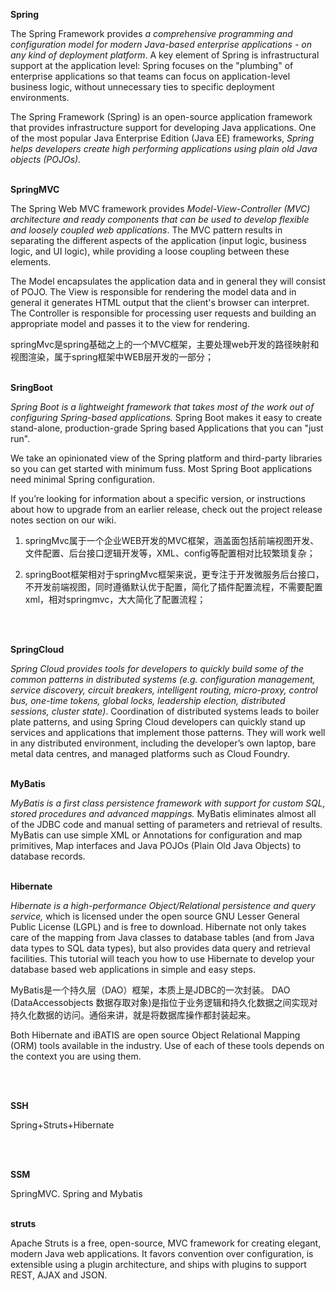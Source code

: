 **Spring** 

The Spring Framework provides *a comprehensive programming and configuration model for modern Java-based enterprise applications - on any kind of deployment platform*. A key element of Spring is infrastructural support at the application level: Spring focuses on the "plumbing" of enterprise applications so that teams can focus on application-level business logic, without unnecessary ties to specific deployment environments.

The Spring Framework (Spring) is an open-source application framework that provides infrastructure support for developing Java applications. One of the most popular Java Enterprise Edition (Java EE) frameworks, *Spring helps developers create high performing applications using plain old Java objects (POJOs).*
<br>
<br>

**SpringMVC**

The Spring Web MVC framework provides *Model-View-Controller (MVC) architecture and ready components that can be used to develop flexible and loosely coupled web applications*. The MVC pattern results in separating the different aspects of the application (input logic, business logic, and UI logic), while providing a loose coupling between these elements.

The Model encapsulates the application data and in general they will consist of POJO. The View is responsible for rendering the model data and in general it generates HTML output that the client's browser can interpret. The Controller is responsible for processing user requests and building an appropriate model and passes it to the view for rendering.

springMvc是spring基础之上的一个MVC框架，主要处理web开发的路径映射和视图渲染，属于spring框架中WEB层开发的一部分；
<br>
<br>

**SringBoot**

*Spring Boot is a lightweight framework that takes most of the work out of configuring Spring-based applications.* Spring Boot makes it easy to create stand-alone, production-grade Spring based Applications that you can "just run".

We take an opinionated view of the Spring platform and third-party libraries so you can get started with minimum fuss. Most Spring Boot applications need minimal Spring configuration.

If you’re looking for information about a specific version, or instructions about how to upgrade from an earlier release, check out the project release notes section on our wiki.


1. springMvc属于一个企业WEB开发的MVC框架，涵盖面包括前端视图开发、文件配置、后台接口逻辑开发等，XML、config等配置相对比较繁琐复杂；

2. springBoot框架相对于springMvc框架来说，更专注于开发微服务后台接口，不开发前端视图，同时遵循默认优于配置，简化了插件配置流程，不需要配置xml，相对springmvc，大大简化了配置流程；
 

<br>
<br>

**SpringCloud**

*Spring Cloud provides tools for developers to quickly build some of the common patterns in distributed systems (e.g. configuration management, service discovery, circuit breakers, intelligent routing, micro-proxy, control bus, one-time tokens, global locks, leadership election, distributed sessions, cluster state)*. Coordination of distributed systems leads to boiler plate patterns, and using Spring Cloud developers can quickly stand up services and applications that implement those patterns. They will work well in any distributed environment, including the developer’s own laptop, bare metal data centres, and managed platforms such as Cloud Foundry.
<br>
<br>

**MyBatis**

*MyBatis is a first class persistence framework with support for custom SQL, stored procedures and advanced mappings.* MyBatis eliminates almost all of the JDBC code and manual setting of parameters and retrieval of results. MyBatis can use simple XML or Annotations for configuration and map primitives, Map interfaces and Java POJOs (Plain Old Java Objects) to database records.
<br>
<br>

**Hibernate**

*Hibernate is a high-performance Object/Relational persistence and query service,* which is licensed under the open source GNU Lesser General Public License (LGPL) and is free to download. Hibernate not only takes care of the mapping from Java classes to database tables (and from Java data types to SQL data types), but also provides data query and retrieval facilities. This tutorial will teach you how to use Hibernate to develop your database based web applications in simple and easy steps.

MyBatis是一个持久层（DAO）框架，本质上是JDBC的一次封装。
DAO (DataAccessobjects 数据存取对象)是指位于业务逻辑和持久化数据之间实现对持久化数据的访问。通俗来讲，就是将数据库操作都封装起来。

Both Hibernate and iBATIS are open source Object Relational Mapping (ORM) tools available in the industry. Use of each of these tools depends on the context you are using them.

<br>
<br>

**SSH**

Spring+Struts+Hibernate

<br>
<br>

**SSM**

SpringMVC. Spring and Mybatis
<br>
<br>


**struts**

Apache Struts is a free, open-source, MVC framework for creating elegant, modern Java web applications. It favors convention over configuration, is extensible using a plugin architecture, and ships with plugins to support REST, AJAX and JSON.
<br>
<br>
 


  